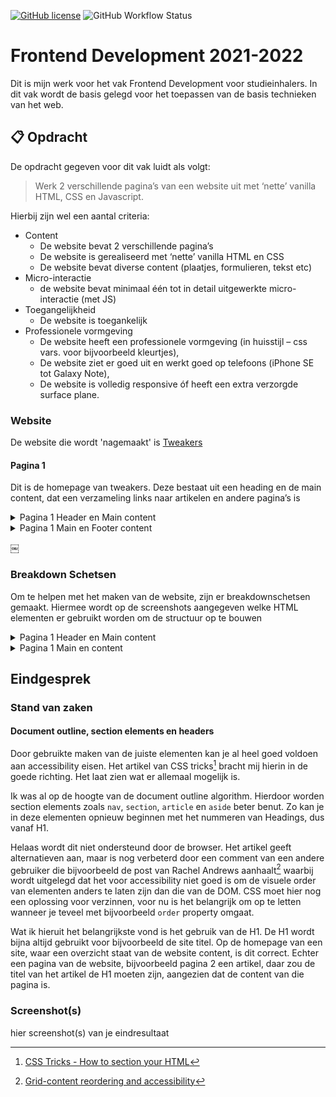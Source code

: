 [![GitHub license](https://img.shields.io/github/license/iSirThijs/CMD-Frontend-Development-2021-2022?style=for-the-badge)](https://github.com/iSirThijs/CMD-Frontend-Development-2021-2022/blob/main/LICENSE)
![GitHub Workflow Status](https://img.shields.io/github/workflow/status/iSirThijs/CMD-Frontend-Development-2021-2022/CodeStyle?label=Development%20Code%20Style&logo=Github&style=for-the-badge)

# Frontend Development 2021-2022

Dit is mijn werk voor het vak Frontend Development voor studieinhalers. In dit vak wordt de basis gelegd voor het toepassen van de basis technieken van het web.

## 📋 Opdracht

De opdracht gegeven voor dit vak luidt als volgt:

> Werk 2 verschillende pagina’s van een website uit met ‘nette’ vanilla HTML, CSS en Javascript.

Hierbij zijn wel een aantal criteria:

- Content
  - De website bevat 2 verschillende pagina’s
  - De website is gerealiseerd met ‘nette’ vanilla HTML en CSS
  - De website bevat diverse content (plaatjes, formulieren, tekst etc)
- Micro-interactie
  - de website bevat minimaal één tot in detail uitgewerkte micro-interactie (met JS)
- Toegangelijkheid
  - De website is toegankelijk
- Professionele vormgeving
  - De website heeft een professionele vormgeving (in huisstijl – css vars. voor bijvoorbeeld kleurtjes),
  - De website ziet er goed uit en werkt goed op telefoons (iPhone SE tot Galaxy Note),
  - De website is volledig responsive óf heeft een extra verzorgde surface plane.

### Website

De website die wordt 'nagemaakt' is [Tweakers](tweakers.net)

#### Pagina 1

Dit is de homepage van tweakers. Deze bestaat uit een heading en de main content, dat een verzameling links naar artikelen en andere pagina’s is

<details> 
<summary>Pagina 1 Header en Main content</summary>
	<img src="images/README/tweakers-page1-header-main.png" width="375px" alt="de homepage main content en footer van tweakers">
</details>

<details> 
<summary>Pagina 1 Main en Footer content</summary>
	<img src="images/README/tweakers-page1-main-footer.png" width="375px" alt="de homepage main content en footer van tweakers">
</details>

￼

<!--
#### Pagina 2
<details>
<summary>Pagina 2 Header en Main content</summary>
	<img src="images/README/tweakers-page2-header-main.png" width="375px" alt="een artikelpagina op tweakers">
</details>
-->

### Breakdown Schetsen

Om te helpen met het maken van de website, zijn er breakdownschetsen gemaakt. Hiermee wordt op de screenshots aangegeven welke HTML elementen er gebruikt worden om de structuur op te bouwen

<details> 
<summary>Pagina 1 Header en Main content</summary>
	<img src="images/README/breakdown-page1-header-main.png" width="375px" alt="de homepage main content en footer van tweakers">
</details>
<details> 
<summary>Pagina 1 Main en content</summary>
	<img src="images/README/breakdown-page1-main-footer.png" width="375px" alt="de homepage main content en footer van tweakers">
</details>

## Eindgesprek

### Stand van zaken

#### Document outline, section elements en headers

Door gebruikte maken van de juiste elementen kan je al heel goed voldoen aan accessibility eisen. Het artikel van CSS tricks[^1] bracht mij hierin in de goede richting. Het laat zien wat er allemaal mogelijk is.

Ik was al op de hoogte van de document outline algorithm. Hierdoor worden section elements zoals `nav`, `section`, `article` en `aside` beter benut. Zo kan je in deze elementen opnieuw beginnen met het nummeren van Headings, dus vanaf H1.

Helaas wordt dit niet ondersteund door de browser. Het artikel geeft alternatieven aan, maar is nog verbeterd door een comment van een andere gebruiker die bijvoorbeeld de post van Rachel Andrews aanhaalt[^2] waarbij wordt uitgelegd dat het voor accessibility niet goed is om de visuele order van elementen anders te laten zijn dan die van de DOM. CSS moet hier nog een oplossing voor verzinnen, voor nu is het belangrijk om op te letten wanneer je teveel met bijvoorbeeld `order` property omgaat.

Wat ik hieruit het belangrijkste vond is het gebruik van de H1. De H1 wordt bijna altijd gebruikt voor bijvoorbeeld de site titel. Op de homepage van een site, waar een overzicht staat van de website content, is dit correct. Echter een pagina van de website, bijvoorbeeld pagina 2 een artikel, daar zou de titel van het artikel de H1 moeten zijn, aangezien dat de content van die pagina is.

### Screenshot(s)

hier screenshot(s) van je eindresultaat

[^1]: [CSS Tricks - How to section your HTML](https://css-tricks.com/how-to-section-your-html/)
[^2]: [Grid-content reordering and accessibility](https://rachelandrew.co.uk/archives/2019/06/04/grid-content-re-ordering-and-accessibility/)
